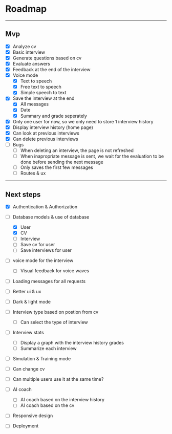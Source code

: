 # Roadmap
---
## Mvp
- [x] Analyze cv
- [x] Basic interview
- [x] Generate questions based on cv
- [x] Evaluate answers
- [x] Feedback at the end of the interview
- [x] Voice mode
    - [x] Text to speech
    - [x] Free text to speech
    - [x] Simple speech to text
- [x] Save the interview at the end
    - [x] All messages
    - [x] Date
    - [x] Summary and grade seperately
- [x] Only one user for now, so we only need to store 1 interview history
- [x] Display interview history (home page)
- [x] Can look at previous interviews
- [x] Can delete previous interviews
- [ ] Bugs
    - [ ] When deleting an interview, the page is not refreshed
    - [ ] When inapropriate message is sent, we wait for the evaluation to be done before sending the next message
    - [ ] Only saves the first few messages
    - [ ] Routes & ux
---
## Next steps

- [x] Authentication & Authorization
- [ ] Database models & use of database
    - [x] User
    - [x] CV
    - [ ] Interview
    - [ ] Save cv for user
    - [ ] Save interviews for user
- [ ] voice mode for the interview
    - [ ] Visual feedback for voice waves
- [ ] Loading messages for all requests
- [ ] Better ui & ux
- [ ] Dark & light mode
- [ ] Interview type based on postion from cv
    - [ ] Can select the type of interview
- [ ] Interview stats
    - [ ] Display a graph with the interview history grades
    - [ ] Summarize each interview
- [ ] Simulation & Training mode
- [ ] Can change cv
- [ ] Can multiple users use it at the same time?
- [ ] AI coach
    - [ ] AI coach based on the interview history
    - [ ] AI coach based on the cv
- [ ] Responsive design
- [ ] Deployment

